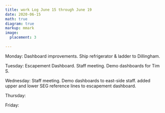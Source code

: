 ```yaml
---
title: work Log June 15 through June 19
date: 2020-06-15
math: true
diagram: true
markup: mmark
image:
  placement: 3
  
---
```


Monday: Dashboard improvements. Ship refrigerator & ladder to Dillingham.

Tuesday: Escapement Dashboard. Staff meeting. Demo dashboards for Tim S.

Wednesday: Staff meeting. Demo dashboards to east-side staff. added upper and lower
SEG reference lines to escapement dashboard.

Thursday: 

Friday:  

